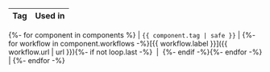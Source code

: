 | Tag | Used in |
| --- | --- |
{%- for component in components %}
| `{{ component.tag | safe }}` | {%- for workflow in component.workflows -%}[{{ workflow.label }}]({{ workflow.url | url }}){%- if not loop.last -%}&nbsp; \| &nbsp;{%- endif -%}{%- endfor -%} |
{%- endfor -%}
